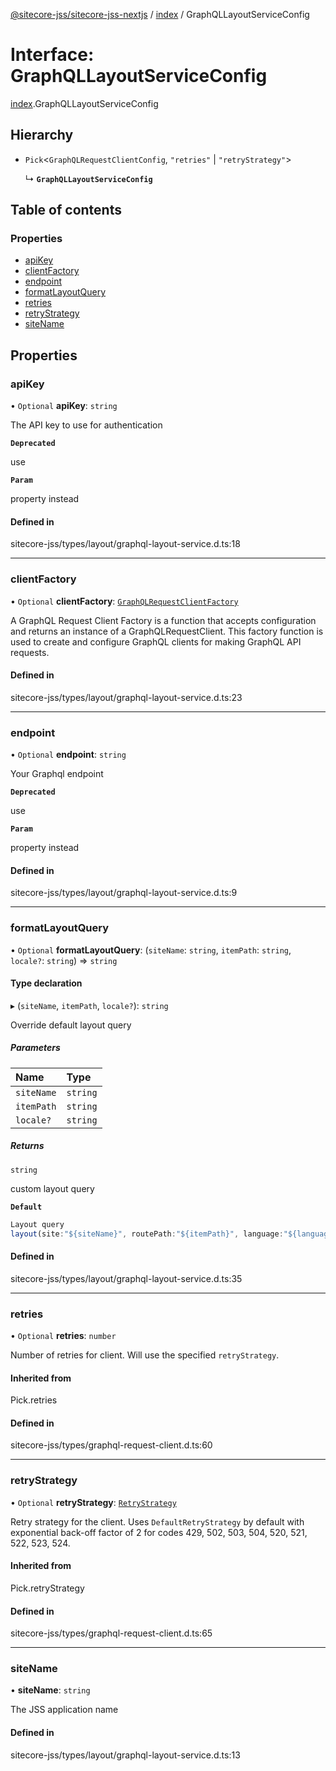 [@sitecore-jss/sitecore-jss-nextjs](../README.md) / [index](../modules/index.md) / GraphQLLayoutServiceConfig

# Interface: GraphQLLayoutServiceConfig

[index](../modules/index.md).GraphQLLayoutServiceConfig

## Hierarchy

- `Pick`\<`GraphQLRequestClientConfig`, ``"retries"`` \| ``"retryStrategy"``\>

  ↳ **`GraphQLLayoutServiceConfig`**

## Table of contents

### Properties

- [apiKey](index.GraphQLLayoutServiceConfig.md#apikey)
- [clientFactory](index.GraphQLLayoutServiceConfig.md#clientfactory)
- [endpoint](index.GraphQLLayoutServiceConfig.md#endpoint)
- [formatLayoutQuery](index.GraphQLLayoutServiceConfig.md#formatlayoutquery)
- [retries](index.GraphQLLayoutServiceConfig.md#retries)
- [retryStrategy](index.GraphQLLayoutServiceConfig.md#retrystrategy)
- [siteName](index.GraphQLLayoutServiceConfig.md#sitename)

## Properties

### apiKey

• `Optional` **apiKey**: `string`

The API key to use for authentication

**`Deprecated`**

use

**`Param`**

property instead

#### Defined in

sitecore-jss/types/layout/graphql-layout-service.d.ts:18

___

### clientFactory

• `Optional` **clientFactory**: [`GraphQLRequestClientFactory`](../modules/graphql.md#graphqlrequestclientfactory)

A GraphQL Request Client Factory is a function that accepts configuration and returns an instance of a GraphQLRequestClient.
This factory function is used to create and configure GraphQL clients for making GraphQL API requests.

#### Defined in

sitecore-jss/types/layout/graphql-layout-service.d.ts:23

___

### endpoint

• `Optional` **endpoint**: `string`

Your Graphql endpoint

**`Deprecated`**

use

**`Param`**

property instead

#### Defined in

sitecore-jss/types/layout/graphql-layout-service.d.ts:9

___

### formatLayoutQuery

• `Optional` **formatLayoutQuery**: (`siteName`: `string`, `itemPath`: `string`, `locale?`: `string`) => `string`

#### Type declaration

▸ (`siteName`, `itemPath`, `locale?`): `string`

Override default layout query

##### Parameters

| Name | Type |
| :------ | :------ |
| `siteName` | `string` |
| `itemPath` | `string` |
| `locale?` | `string` |

##### Returns

`string`

custom layout query

**`Default`**

```ts
Layout query
layout(site:"${siteName}", routePath:"${itemPath}", language:"${language}")
```

#### Defined in

sitecore-jss/types/layout/graphql-layout-service.d.ts:35

___

### retries

• `Optional` **retries**: `number`

Number of retries for client. Will use the specified `retryStrategy`.

#### Inherited from

Pick.retries

#### Defined in

sitecore-jss/types/graphql-request-client.d.ts:60

___

### retryStrategy

• `Optional` **retryStrategy**: [`RetryStrategy`](graphql.RetryStrategy.md)

Retry strategy for the client. Uses `DefaultRetryStrategy` by default with exponential
back-off factor of 2 for codes 429, 502, 503, 504, 520, 521, 522, 523, 524.

#### Inherited from

Pick.retryStrategy

#### Defined in

sitecore-jss/types/graphql-request-client.d.ts:65

___

### siteName

• **siteName**: `string`

The JSS application name

#### Defined in

sitecore-jss/types/layout/graphql-layout-service.d.ts:13
